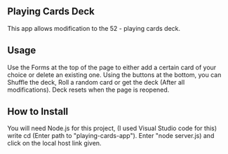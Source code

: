 ## Playing Cards Deck

This app allows modification to the 52 - playing cards deck.

## Usage

Use the Forms at the top of the page to either add a certain card of your choice or delete an existing one.
Using the buttons at the bottom, you can Shuffle the deck, Roll a random card or get the deck (After all modifications).
Deck resets when the page is reopened.

## How to Install

You will need Node.js for this project, (I used Visual Studio code for this) write cd (Enter path to "playing-cards-app").
Enter "node server.js) and click on the local host link given.

